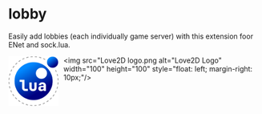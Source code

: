 

# lobby
Easily add lobbies (each individually game server) with this extension foor ENet and sock.lua.


<img src="GradientLua Logo.png"
     alt="Gradient Lua Logo"
     width="100"
     height="100"
     style="float: left; margin-right: 10px;" /> 
 
<img src="Love2D logo.png 
 alt="Love2D Logo"
 width="100"
 height="100"
 style="float: left; margin-right: 10px;"/>
    

     


